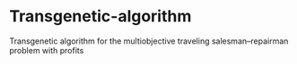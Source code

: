 # Transgenetic-algorithm
Transgenetic algorithm for the multiobjective traveling salesman–repairman problem with profits
